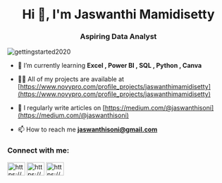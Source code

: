 <h1 align="center">Hi 👋, I'm Jaswanthi Mamidisetty</h1>
<h3 align="center">Aspiring Data Analyst</h3>

<p align="left"> <img src="https://komarev.com/ghpvc/?username=gettingstarted2020&label=Profile%20views&color=0e75b6&style=flat" alt="gettingstarted2020" /> </p>

- 🌱 I’m currently learning **Excel , Power BI , SQL , Python , Canva**

- 👨‍💻 All of my projects are available at [https://www.novypro.com/profile_projects/jaswanthimamidisetty](https://www.novypro.com/profile_projects/jaswanthimamidisetty)

- 📝 I regularly write articles on [https://medium.com/@jaswanthisoni](https://medium.com/@jaswanthisoni)

- 📫 How to reach me **jaswanthisoni@gmail.com**

<h3 align="left">Connect with me:</h3>
<p align="left">
<a href="https://linkedin.com/in/https://www.linkedin.com/in/jaswanthi-mamidisetty/" target="blank"><img align="center" src="https://raw.githubusercontent.com/rahuldkjain/github-profile-readme-generator/master/src/images/icons/Social/linked-in-alt.svg" alt="https://www.linkedin.com/in/jaswanthi-mamidisetty/" height="30" width="40" /></a>
<a href="https://medium.com/https://medium.com/@jaswanthisoni" target="blank"><img align="center" src="https://raw.githubusercontent.com/rahuldkjain/github-profile-readme-generator/master/src/images/icons/Social/medium.svg" alt="https://medium.com/@jaswanthisoni" height="30" width="40" /></a>
<a href="https://www.youtube.com/c/https://youtube.com/@jaswanthimamidisetty77?si=jyij_ybfhl7susxz" target="blank"><img align="center" src="https://raw.githubusercontent.com/rahuldkjain/github-profile-readme-generator/master/src/images/icons/Social/youtube.svg" alt="https://youtube.com/@jaswanthimamidisetty77?si=jyij_ybfhl7susxz" height="30" width="40" /></a>
</p>

